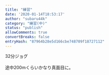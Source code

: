 ```yaml
---
title: "練習"
date: '2020-01-14T18:53:17'
author: "subaru44k"
category: "練習(中)"
status: "publish"
allowComments: true
convertBreaks: false
entryHash: "87964b28e5d166cbe748709f18727112"
---
```

32分ジョグ<br>
<br>
途中200mくらいかなり真面目に。
